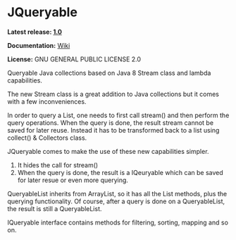 JQueryable
====

**Latest release: [1.0](https://github.com/ohadlights/JQueryable/releases)**

**Documentation:** [Wiki](https://github.com/ohadlights/JQueryable/wiki)

**License:** GNU GENERAL PUBLIC LICENSE 2.0

Queryable Java collections based on Java 8 Stream class and lambda capabilities.


The new Stream class is a great addition to Java collections but it comes with a few inconveniences.

In order to query a List<T>, one needs to first call stream() and then perform the query operations.
When the query is done, the result stream cannot be saved for later reuse. Instead it has to be transformed back to a list using collect() & Collectors class.

JQueryable comes to make the use of these new capabilities simpler.
1. It hides the call for stream()
2. When the query is done, the result is a IQeuryable<T> which can be saved for later resue or even more querying.

QueryableList<T> inherits from ArrayList<T>, so it has all the List methods, plus the querying functionality.
Of course, after a query is done on a QueryableList, the result is still a QueryableList.


IQueryable<T> interface contains methods for filtering, sorting, mapping and so on.
	